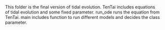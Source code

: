 This folder is the final version of tidal evolution. 
TenTai includes equations of tidal evolution and some fixed parameter.
run_ode runs the equation from TenTai.
main includes function to run different models and decides the class parameter.

